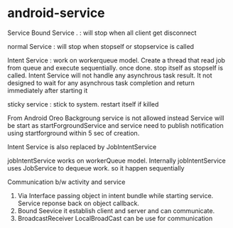 # android-service

Service
  Bound Service . : will stop when all client get disconnect
  
  normal Service  : will stop when stopself or stopservice is called
  
  Intent Service  : work on workerqueue model. Create a thread that read job from queue and execute sequentially.
                  once done. stop itself as stopself is called. 
                  Intent Service will not handle any asynchrous task result. It not designed to wait for any asynchrous task
                  completion and return immediately after starting it
                  
  sticky service : stick to system. restart itself if killed                 
  
From Android Oreo Backgroung service is not allowed
instead Service will be start as startForgroundService and 
service need to publish notification using startforground
within 5 sec of creation.

Intent Service is also replaced by JobIntentService 

jobIntentService works on workerQueue model. Internally jobIntentService uses JobService to dequeue work.
so it happen sequentially


Communication b/w activity and service
1. Via Interface
  passing object in intent bundle while starting service. Service reponse back on object callback.
2. Bound Seevice
  it establish client and server and can communicate.
3. BroadcastReceiver
   LocalBroadCast can be use for communication
  
